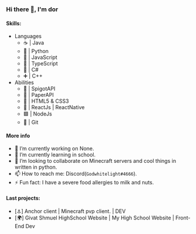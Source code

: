 ### Hi there 👋, I'm dor

#### Skills:
 * Languages
    - ☕ | Java
    - 🐍 | Python
    - 📄 | JavaScript
    - 💠 | TypeScript
    - 🍵 | C#
    - ➕ | C++
 * Abilities
    - 🚿 | SpigotAPI 
    - 🧻 | PaperAPI
    - 🔶 | HTML5 & CSS3
    - 🔷 | ReactJs | ReactNative
    - 🟩 | NodeJs
    - 📍 | Git

#### More info
- 🔭 I’m currently working on None.
- 🌱 I’m currently learning in school.
- 👯 I’m looking to collaborate on Minecraft servers and cool things in written in python.
- 📫 How to reach me: Discord(`Godwhitelight#4666`).
- ⚡ Fun fact: I have a severe food allergies to milk and nuts.

#### Last projects:
 - [⚓] Anchor client | Minecraft pvp client. | DEV
 - [🌍] Givat Shmuel HighSchool Website | My High School Website | Front-End Dev 
